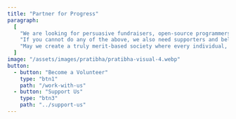 ```yaml
---
title: "Partner for Progress"
paragraph:
  [
    "We are looking for persuasive fundraisers, open-source programmers, outstanding mentors, empathetic trainers to bring our  vision to life. Our goals are to raise funds, build local chapters, and develop technology solutions for nationwide transformation.",
    "If you cannot do any of the above, we also need supporters and believers in our visions to empower socially, physically and financially disadvantaged sections of society and provide wings to their dreams.",
    "May we create a truly merit-based society where every individual, regardless of their background, has the opportunity to thrive based on their abilities, efforts, and potential.",
  ]
image: "/assets/images/pratibha/pratibha-visual-4.webp"
button:
  - button: "Become a Volunteer"
    type: "btn1"
    path: "/work-with-us"
  - button: "Support Us"
    type: "btn3"
    path: "../support-us"
---
```

